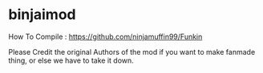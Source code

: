 # binjaimod
How To Compile : https://github.com/ninjamuffin99/Funkin

Please Credit the original Authors of the mod if you want to make fanmade thing, or else we have to take it down.

